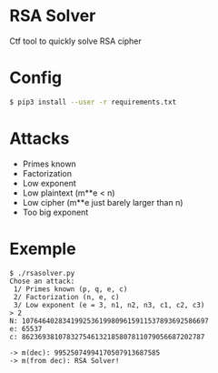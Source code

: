 # RSA Solver

Ctf tool to quickly solve RSA cipher

# Config

```bash
$ pip3 install --user -r requirements.txt
```

# Attacks

- Primes known
- Factorization
- Low exponent
- Low plaintext (m\*\*e < n)
- Low cipher (m\*\*e just barely larger than n)
- Too big exponent

# Exemple

```
$ ./rsasolver.py
Chose an attack:
 1/ Primes known (p, q, e, c)
 2/ Factorization (n, e, c)
 3/ Low exponent (e = 3, n1, n2, n3, c1, c2, c3)
> 2
N: 1076464028341992536199809615911537893692586697
e: 65537
c: 862369381078327546132185807811079056687202787

-> m(dec): 99525074994170507913687585
-> m(from dec): RSA Solver!
```

